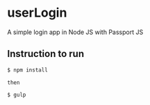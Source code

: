 # userLogin
A simple login app in Node JS with Passport JS

## Instruction to run

```bash
$ npm install 
```
	then

```bash
$ gulp 
```
